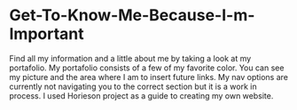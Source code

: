 # Get-To-Know-Me-Because-I-m-Important
Find all my information and a little about me by taking a look at my portafolio.
My portafolio consists of a few of my favorite color. 
You can see my picture and the area where I am to insert future links. 
My nav options are currently not navigating you to the correct section but it is a work in process.
I used Horieson project as a guide to creating my own website. 